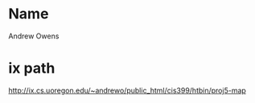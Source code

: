 # Name #
Andrew Owens
# ix path #
http://ix.cs.uoregon.edu/~andrewo/public_html/cis399/htbin/proj5-map
